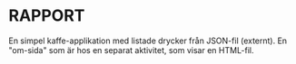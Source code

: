 # RAPPORT

En simpel kaffe-applikation med listade drycker från JSON-fil (externt). En "om-sida" som är hos en
separat aktivitet, som visar en HTML-fil.

